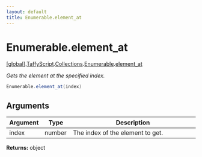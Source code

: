 ```yaml
---
layout: default
title: Enumerable.element_at
---
```


# Enumerable.element_at

[\[global\]]({{site.baseurl}}/docs/).[TaffyScript]({{site.baseurl}}/docs/TaffyScript/).[Collections]({{site.baseurl}}/docs/TaffyScript/Collections/).[Enumerable]({{site.baseurl}}/docs/TaffyScript/Collections/Enumerable/).[element_at]({{site.baseurl}}/docs/TaffyScript/Collections/Enumerable/element_at/)

_Gets the element at the specified index._

```cs
Enumerable.element_at(index)
```

## Arguments

<table>
  <col width="15%">
  <col width="15%">
  <thead>
    <tr>
      <th>Argument</th>
      <th>Type</th>
      <th>Description</th>
    </tr>
  </thead>
  <tbody>
    <tr>
      <td>index</td>
      <td>number</td>
      <td>The index of the element to get.</td>
    </tr>
  </tbody>
</table>

**Returns:** object

